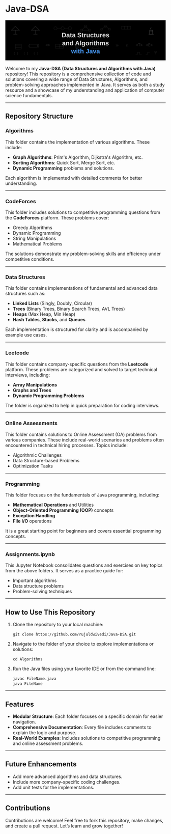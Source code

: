 # Java-DSA

![Image](github-banner.svg)

Welcome to my **Java-DSA (Data Structures and Algorithms with Java)** repository! This repository is a comprehensive collection of code and solutions covering a wide range of Data Structures, Algorithms, and problem-solving approaches implemented in Java. It serves as both a study resource and a showcase of my understanding and application of computer science fundamentals.

---

## Repository Structure

### **Algorithms**
This folder contains the implementation of various algorithms. These include:
- **Graph Algorithms**: Prim's Algorithm, Dijkstra's Algorithm, etc.
- **Sorting Algorithms**: Quick Sort, Merge Sort, etc.
- **Dynamic Programming** problems and solutions.

Each algorithm is implemented with detailed comments for better understanding.

---

### **CodeForces**
This folder includes solutions to competitive programming questions from the **CodeForces** platform. These problems cover:
- Greedy Algorithms
- Dynamic Programming
- String Manipulations
- Mathematical Problems

The solutions demonstrate my problem-solving skills and efficiency under competitive conditions.

---

### **Data Structures**
This folder contains implementations of fundamental and advanced data structures such as:
- **Linked Lists** (Singly, Doubly, Circular)
- **Trees** (Binary Trees, Binary Search Trees, AVL Trees)
- **Heaps** (Max Heap, Min Heap)
- **Hash Tables**, **Stacks**, and **Queues**

Each implementation is structured for clarity and is accompanied by example use cases.

---

### **Leetcode**
This folder contains company-specific questions from the **Leetcode** platform. These problems are categorized and solved to target technical interviews, including:
- **Array Manipulations**
- **Graphs and Trees**
- **Dynamic Programming Problems**

The folder is organized to help in quick preparation for coding interviews.

---

### **Online Assessments**
This folder contains solutions to Online Assessment (OA) problems from various companies. These include real-world scenarios and problems often encountered in technical hiring processes. Topics include:
- Algorithmic Challenges
- Data Structure-based Problems
- Optimization Tasks

---

### **Programming**
This folder focuses on the fundamentals of Java programming, including:
- **Mathematical Operations** and Utilities
- **Object-Oriented Programming (OOP)** concepts
- **Exception Handling**
- **File I/O** operations

It is a great starting point for beginners and covers essential programming concepts.

---

### **Assignments.ipynb**
This Jupyter Notebook consolidates questions and exercises on key topics from the above folders. It serves as a practice guide for:
- Important algorithms
- Data structure problems
- Problem-solving techniques

---

## How to Use This Repository
1. Clone the repository to your local machine:
   ```
   git clone https://github.com/rujuldwivedi/Java-DSA.git
   ```
2. Navigate to the folder of your choice to explore implementations or solutions:
   ```
   cd Algorithms
   ```
3. Run the Java files using your favorite IDE or from the command line:
   ```
   javac FileName.java
   java FileName
   ```

---

## Features
- **Modular Structure**: Each folder focuses on a specific domain for easier navigation.
- **Comprehensive Documentation**: Every file includes comments to explain the logic and purpose.
- **Real-World Examples**: Includes solutions to competitive programming and online assessment problems.

---

## Future Enhancements
- Add more advanced algorithms and data structures.
- Include more company-specific coding challenges.
- Add unit tests for the implementations.

---

## Contributions
Contributions are welcome! Feel free to fork this repository, make changes, and create a pull request. Let’s learn and grow together!
